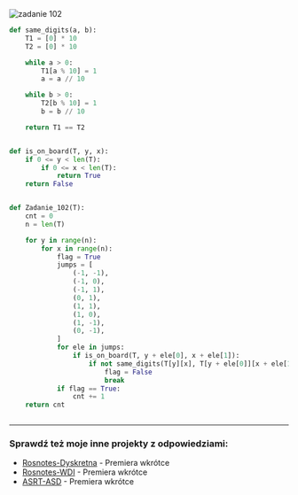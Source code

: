 <picture>
  <source srcset="../../srt/zbior_zadan/102.png" media="(prefers-color-scheme: light)">
  <source srcset="../../srt/zbior_zadan/black_102.png" media="(prefers-color-scheme: dark)">
  <img src="../../srt/zbior_zadan/black_102.png" alt="zadanie 102">
</picture>

```python
def same_digits(a, b):
    T1 = [0] * 10
    T2 = [0] * 10

    while a > 0:
        T1[a % 10] = 1
        a = a // 10

    while b > 0:
        T2[b % 10] = 1
        b = b // 10

    return T1 == T2


def is_on_board(T, y, x):
    if 0 <= y < len(T):
        if 0 <= x < len(T):
            return True
    return False


def Zadanie_102(T):
    cnt = 0
    n = len(T)

    for y in range(n):
        for x in range(n):
            flag = True
            jumps = [
                (-1, -1),
                (-1, 0),
                (-1, 1),
                (0, 1),
                (1, 1),
                (1, 0),
                (1, -1),
                (0, -1),
            ]
            for ele in jumps:
                if is_on_board(T, y + ele[0], x + ele[1]):
                    if not same_digits(T[y][x], T[y + ele[0]][x + ele[1]]):
                        flag = False
                        break
            if flag == True:
                cnt += 1
    return cnt



```

---
### Sprawdź też moje inne projekty z odpowiedziami:
- [Rosnotes-Dyskretna](https://github.com/kamilGie/Rosnotes-Dyskretna) - Premiera wkrótce
- [Rosnotes-WDI](https://github.com/kamilGie/Rosnotes-WDI) - Premiera wkrótce
- [ASRT-ASD](https://github.com/kamilGie/Rosnotes-Dyskretna) - Premiera wkrótce
